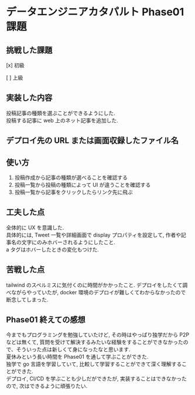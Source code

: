 # データエンジニアカタパルト Phase01 課題

## 挑戦した課題

[x] 初級

[ ] 上級

## 実装した内容

投稿記事の種類を選ぶことができるようにした.  
投稿する記事に web 上のネット記事を追加した.

## デプロイ先の URL または画面収録したファイル名

## 使い方

1. 投稿作成から記事の種類が選べることを確認する
2. 投稿一覧から投稿の種類によって UI が違うことを確認する
3. 投稿一覧から記事をクリックしたらリンク先に飛ぶ

## 工夫した点

全体的に UX を意識した.  
具体的には, Tweet 一覧や詳細画面で display プロパティを設定して, 作者や記事名の文字にのみホバーされるようにしたこと.  
a タグはホバーしたときの変化もつけた.

## 苦戦した点

tailwind のスペルミスに気付くのに時間がかかったこと.
デプロイをしたくて調べながらやっていたが, docker 環境のデプロイが難しくてわからなかったので断念してしまった.

## Phase01 終えての感想

今までもプログラミングを勉強していたけど, その時はやっぱり独学だから P2P などは無くて, 質問を受けて解決するみたいな経験をすることができなかったので、そういった点は新しくて身になったなと思います.  
夏休みという長い時間を Phase01 を通して学ぶことができた.  
独学で go 言語を学習していて, 比較して学習することができて深く理解することができた.  
デプロイ, CI/CD を学ぶことも少しだができたが, 実装することはできなかったので, 次はできるように頑張りたい.
